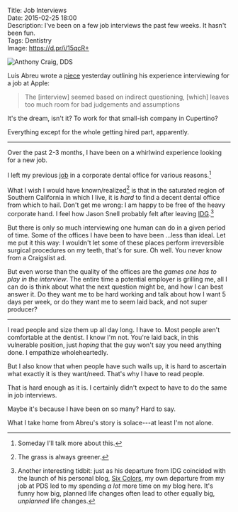 Title: Job Interviews  
Date: 2015-02-25 18:00  
Description: I've been on a few job interviews the past few weeks. It hasn't been fun.  
Tags: Dentistry  
Image: https://d.pr/i/15qcR+  

![Anthony Craig, DDS][1]

Luis Abreu wrote a [piece][2] yesterday outlining his experience interviewing for a job at Apple:

> The [interview] seemed based on indirect questioning, [which] leaves too much room for bad judgements and assumptions

It's the dream, isn't it? To work for that small-ish company in Cupertino? 

Everything except for the whole getting hired part, apparently. 

***

Over the past 2-3 months, I have been on a whirlwind experience looking for a new job.

I left my previous [job][3] in a corporate dental office for various reasons.[^1]

What I wish I would have known/realized[^2] is that in the saturated region of Southern California in which I live, it is *hard* to find a decent dental office from which to hail. Don't get me wrong: I am happy to be free of the heavy corporate hand. I feel how Jason Snell probably felt after leaving [IDG][4].[^3] 

But there is only so much interviewing one human can do in a given period of time. Some of the offices I have been to have been ...less than ideal. Let me put it this way: I wouldn't let some of these places perform irreversible surgical procedures on my teeth, that's for sure. Oh well. You never know from a Craigslist ad. 

But even worse than the quality of the offices are the *games one has to play in the interview*. The entire time a potential employer is grilling me, all I can do is think about what the next question might be, and how I can best answer it. Do they want me to be hard working and talk about how I want 5 days per week, or do they want me to seem laid back, and not super producer?

***

I read people and size them up all day long. I have to. Most people aren't comfortable at the dentist. I know I'm not. You're laid back, in this vulnerable position, just *hoping* that the guy won't say you need anything done. I empathize wholeheartedly.

But I also know that when people have such walls up, it is hard to ascertain what exactly it is they want/need. That's why I have to read people. 

That is hard enough as it is. I certainly didn't expect to have to do the same in job interviews.

Maybe it's because I have been on so many? Hard to say.

What I take home from Abreu's story is solace---at least I'm not alone.

[^1]: Someday I'll talk more about this.
[^2]: The grass is always greener.
[^3]: Another interesting tidbit: just as his departure from IDG coincided with the launch of his personal blog, [Six Colors][a], my own departure from my job at PDS led to my spending *a lot* more time on my blog here. It's funny how big, planned life changes often lead to other equally big, *unplanned* life changes.

[a]: http://www.sixcolors.com "Jason Snell's blog, Six Colors"

[1]: https://d.pr/i/15qcR+ "Anthony Craig, DDS"
[2]: https://lmjabreu.com/post/700-billion/ "Louie A interviewing Apple post it's $700B quarter"
[3]: http://pacificdentalservices.com "Pacific Dental Services (PDS)"
[4]: http://snellworld.com/a-personal-announcement.html "Jason Snell's introducing Six Colors"